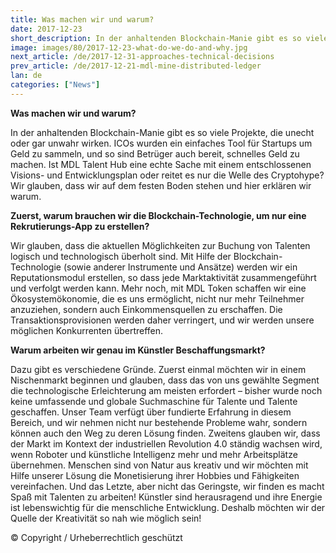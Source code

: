 ```yaml
---
title: Was machen wir und warum?
date: 2017-12-23
short_description: In der anhaltenden Blockchain-Manie gibt es so viele Projekte
image: images/80/2017-12-23-what-do-we-do-and-why.jpg
next_article: /de/2017-12-31-approaches-technical-decisions
prev_article: /de/2017-12-21-mdl-mine-distributed-ledger
lan: de
categories: ["News"]
---
```


**Was machen wir und warum?**

In der anhaltenden Blockchain-Manie gibt es so viele Projekte, die unecht oder gar unwahr wirken. ICOs wurden ein einfaches Tool für Startups um Geld zu sammeln, und so sind Betrüger auch bereit, schnelles Geld zu machen. Ist MDL Talent Hub eine echte Sache mit einem entschlossenen Visions- und Entwicklungsplan oder reitet es nur die Welle des Cryptohype? Wir glauben, dass wir auf dem festen Boden stehen und hier erklären wir warum.

**Zuerst, warum brauchen wir die Blockchain-Technologie, um nur eine Rekrutierungs-App zu erstellen?**

Wir glauben, dass die aktuellen Möglichkeiten zur Buchung von Talenten logisch und technologisch überholt sind. Mit Hilfe der Blockchain-Technologie (sowie anderer Instrumente und Ansätze) werden wir ein Reputationsmodul erstellen, so dass jede Marktaktivität zusammengeführt und verfolgt werden kann. Mehr noch, mit MDL Token schaffen wir eine Ökosystemökonomie, die es uns ermöglicht, nicht nur mehr Teilnehmer anzuziehen, sondern auch Einkommensquellen zu erschaffen. Die Transaktionsprovisionen werden daher verringert, und wir werden unsere möglichen Konkurrenten übertreffen.

**Warum arbeiten wir genau im Künstler Beschaffungsmarkt?**

Dazu gibt es verschiedene Gründe. Zuerst einmal möchten wir in einem Nischenmarkt beginnen und glauben, dass das von uns gewählte Segment die technologische Erleichterung am meisten erfordert – bisher wurde noch keine umfassende und globale Suchmaschine für Talente und Talente geschaffen. Unser Team verfügt über fundierte Erfahrung in diesem Bereich, und wir nehmen nicht nur bestehende Probleme wahr, sondern können auch den Weg zu deren Lösung finden. Zweitens glauben wir, dass der Markt im Kontext der industriellen Revolution 4.0 ständig wachsen wird, wenn Roboter und künstliche Intelligenz mehr und mehr Arbeitsplätze übernehmen. Menschen sind von Natur aus kreativ und wir möchten mit Hilfe unserer Lösung die Monetisierung ihrer Hobbies und Fähigkeiten vereinfachen. Und das Letzte, aber nicht das Geringste, wir finden es macht Spaß  mit Talenten zu arbeiten! Künstler sind herausragend und ihre Energie ist lebenswichtig für die menschliche Entwicklung. Deshalb möchten wir der Quelle der Kreativität so nah wie möglich sein!

© Copyright / Urheberrechtlich geschützt
